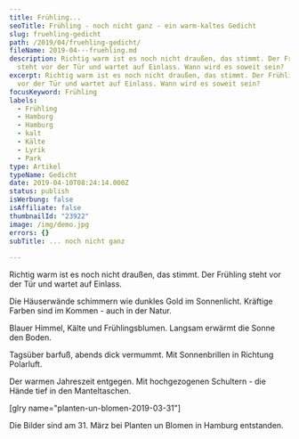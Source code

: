 ```yaml
---
title: Frühling...
seoTitle: Frühling - noch nicht ganz - ein warm-kaltes Gedicht
slug: fruehling-gedicht
path: /2019/04/fruehling-gedicht/
fileName: 2019-04---fruehling.md
description: Richtig warm ist es noch nicht draußen, das stimmt. Der Frühling
  steht vor der Tür und wartet auf Einlass. Wann wird es soweit sein?
excerpt: Richtig warm ist es noch nicht draußen, das stimmt. Der Frühling steht
  vor der Tür und wartet auf Einlass. Wann wird es soweit sein?
focusKeyword: Frühling
labels:
  - Frühling
  - Hamburg
  - Hamburg
  - kalt
  - Kälte
  - Lyrik
  - Park
type: Artikel
typeName: Gedicht
date: 2019-04-10T08:24:14.000Z
status: publish
isWerbung: false
isAffiliate: false
thumbnailId: "23922"
image: /img/demo.jpg
errors: {}
subTitle: ... noch nicht ganz
  
---
```


Richtig warm ist es noch nicht draußen, das stimmt. Der Frühling steht vor der
Tür und wartet auf Einlass.

Die Häuserwände schimmern wie dunkles Gold im Sonnenlicht. Kräftige Farben sind
im Kommen - auch in der Natur.

Blauer Himmel, Kälte und Frühlingsblumen. Langsam erwärmt die Sonne den Boden.

Tagsüber barfuß, abends dick vermummt. Mit Sonnenbrillen in Richtung Polarluft.

Der warmen Jahreszeit entgegen. Mit hochgezogenen Schultern - die Hände tief in
den Manteltaschen.

[glry name="planten-un-blomen-2019-03-31"]

Die Bilder sind am 31. März bei Planten un Blomen in Hamburg entstanden.

  